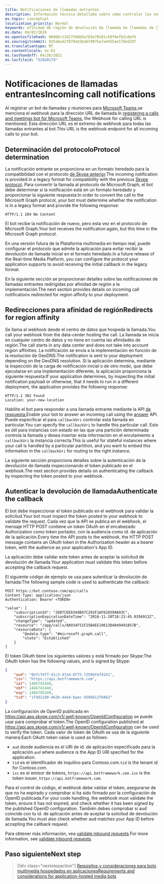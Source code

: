 ```yaml
---
title: Notificaciones de llamadas entrantes
description: Información técnica detallada sobre cómo controlar las notificaciones de llamadas entrantes
ms.topic: conceptual
localization_priority: Normal
keywords: afinidad de región de devolución de llamada de llamadas de llamadas
ms.date: 04/02/2019
ms.openlocfilehash: 06068c13d27598b9a7b5e70181c69f9efb2c0afb
ms.sourcegitcommit: 825abed2f8784d2bab7407ba7a4455ae17bbd28f
ms.translationtype: MT
ms.contentlocale: es-ES
ms.lasthandoff: 04/26/2021
ms.locfileid: "52020179"
---
```

# <a name="incoming-call-notifications"></a><span data-ttu-id="46c90-104">Notificaciones de llamadas entrantes</span><span class="sxs-lookup"><span data-stu-id="46c90-104">Incoming call notifications</span></span>

<span data-ttu-id="46c90-105">Al registrar un bot de llamadas y reuniones para [Microsoft Teams,](./registering-calling-bot.md#create-new-bot-or-add-calling-capabilities)se menciona el webhook para la dirección URL de llamada.</span><span class="sxs-lookup"><span data-stu-id="46c90-105">In [registering a calls and meetings bot for Microsoft Teams](./registering-calling-bot.md#create-new-bot-or-add-calling-capabilities), the Webhook for calling URL is mentioned.</span></span> <span data-ttu-id="46c90-106">Esta dirección URL es el extremo de webhook para todas las llamadas entrantes al bot.</span><span class="sxs-lookup"><span data-stu-id="46c90-106">This URL is the webhook endpoint for all incoming calls to your bot.</span></span>

## <a name="protocol-determination"></a><span data-ttu-id="46c90-107">Determinación del protocolo</span><span class="sxs-lookup"><span data-stu-id="46c90-107">Protocol determination</span></span>

<span data-ttu-id="46c90-108">La notificación entrante se proporciona en un formato heredado para la compatibilidad con el protocolo [de Skype anterior](/azure/bot-service/dotnet/bot-builder-dotnet-real-time-media-concepts?view=azure-bot-service-3.0&preserve-view=true).</span><span class="sxs-lookup"><span data-stu-id="46c90-108">The incoming notification is provided in a legacy format for compatibility with the previous [Skype protocol](/azure/bot-service/dotnet/bot-builder-dotnet-real-time-media-concepts?view=azure-bot-service-3.0&preserve-view=true).</span></span> <span data-ttu-id="46c90-109">Para convertir la llamada al protocolo de Microsoft Graph, el bot debe determinar si la notificación está en un formato heredado y proporcionar la siguiente respuesta:</span><span class="sxs-lookup"><span data-stu-id="46c90-109">In order to convert the call to the Microsoft Graph protocol, your bot must determine whether the notification is in a legacy format and provide the following response:</span></span>

```http
HTTP/1.1 204 No Content
```

<span data-ttu-id="46c90-110">El bot recibe la notificación de nuevo, pero esta vez en el protocolo de Microsoft Graph.</span><span class="sxs-lookup"><span data-stu-id="46c90-110">Your bot receives the notification again, but this time in the Microsoft Graph protocol.</span></span>

<span data-ttu-id="46c90-111">En una versión futura de la Plataforma multimedia en tiempo real, puede configurar el protocolo que admite la aplicación para evitar recibir la devolución de llamada inicial en el formato heredado.</span><span class="sxs-lookup"><span data-stu-id="46c90-111">In a future release of the Real-time Media Platform, you can configure the protocol your application supports to avoid receiving the initial callback in the legacy format.</span></span>

<span data-ttu-id="46c90-112">En la siguiente sección se proporcionan detalles sobre las notificaciones de llamadas entrantes redirigidas por afinidad de región a la implementación.</span><span class="sxs-lookup"><span data-stu-id="46c90-112">The next section provides details on incoming call notifications redirected for region affinity to your deployment.</span></span>

## <a name="redirects-for-region-affinity"></a><span data-ttu-id="46c90-113">Redirecciones para afinidad de región</span><span class="sxs-lookup"><span data-stu-id="46c90-113">Redirects for region affinity</span></span>

<span data-ttu-id="46c90-114">Se llama al webhook desde el centro de datos que hospeda la llamada.</span><span class="sxs-lookup"><span data-stu-id="46c90-114">You call your webhook from the data-center hosting the call.</span></span> <span data-ttu-id="46c90-115">La llamada se inicia en cualquier centro de datos y no tiene en cuenta las afinidades de región.</span><span class="sxs-lookup"><span data-stu-id="46c90-115">The call starts in any data center and does not take into account region affinities.</span></span> <span data-ttu-id="46c90-116">La notificación se envía a la implementación en función de la resolución de GeoDNS.</span><span class="sxs-lookup"><span data-stu-id="46c90-116">The notification is sent to your deployment depending on the GeoDNS resolution.</span></span> <span data-ttu-id="46c90-117">Si la aplicación determina, mediante la inspección de la carga de notificación inicial o de otro modo, que debe ejecutarse en una implementación diferente, la aplicación proporciona la siguiente respuesta:</span><span class="sxs-lookup"><span data-stu-id="46c90-117">If your application determines, by inspecting the initial notification payload or otherwise, that it needs to run in a different deployment, the application provides the following response:</span></span>

```http
HTTP/1.1 302 Found
Location: your-new-location
```

<span data-ttu-id="46c90-118">Habilite el bot para responder a una llamada entrante mediante la API [de respuesta.](https://developer.microsoft.com/graph/docs/api-reference/beta/api/call_answer)</span><span class="sxs-lookup"><span data-stu-id="46c90-118">Enable your bot to answer an incoming call using the [answer](https://developer.microsoft.com/graph/docs/api-reference/beta/api/call_answer) API.</span></span> <span data-ttu-id="46c90-119">Puede especificar el para `callbackUri` controlar esta llamada en particular.</span><span class="sxs-lookup"><span data-stu-id="46c90-119">You can specify the `callbackUri` to handle this particular call.</span></span> <span data-ttu-id="46c90-120">Esto es útil para instancias con estado en las que una partición determinada controla la llamada y desea insertar esta información en el enrutamiento a `callbackUri` la instancia correcta.</span><span class="sxs-lookup"><span data-stu-id="46c90-120">This is useful for stateful instances where your call is handled by a particular partition, and you want to embed this information in the `callbackUri` for routing to the right instance.</span></span>

<span data-ttu-id="46c90-121">La siguiente sección proporciona detalles sobre la autenticación de la devolución de llamada inspeccionando el token publicado en el webhook.</span><span class="sxs-lookup"><span data-stu-id="46c90-121">The next section provides details on authenticating the callback by inspecting the token posted to your webhook.</span></span>

## <a name="authenticate-the-callback"></a><span data-ttu-id="46c90-122">Autenticar la devolución de llamada</span><span class="sxs-lookup"><span data-stu-id="46c90-122">Authenticate the callback</span></span>

<span data-ttu-id="46c90-123">El bot debe inspeccionar el token publicado en el webhook para validar la solicitud.</span><span class="sxs-lookup"><span data-stu-id="46c90-123">Your bot must inspect the token posted to your webhook to validate the request.</span></span> <span data-ttu-id="46c90-124">Cada vez que la API se publica en el webhook, el mensaje HTTP POST contiene un token OAuth en el encabezado Authorization como token portador, con la audiencia como id. de aplicación de la aplicación.</span><span class="sxs-lookup"><span data-stu-id="46c90-124">Every time the API posts to the webhook, the HTTP POST message contains an OAuth token in the Authorization header as a bearer token, with the audience as your application's App ID.</span></span>

<span data-ttu-id="46c90-125">La aplicación debe validar este token antes de aceptar la solicitud de devolución de llamada.</span><span class="sxs-lookup"><span data-stu-id="46c90-125">Your application must validate this token before accepting the callback request.</span></span>

<span data-ttu-id="46c90-126">El siguiente código de ejemplo se usa para autenticar la devolución de llamada:</span><span class="sxs-lookup"><span data-stu-id="46c90-126">The following sample code is used to authenticate the callback:</span></span>

```http
POST https://bot.contoso.com/api/calls
Content-Type: application/json
Authentication: Bearer <TOKEN>

"value": [
    "subscriptionId": "2887CEE8344B47C291F1AF628599A93C",
    "subscriptionExpirationDateTime": "2016-11-20T18:23:45.9356913Z",
    "changeType": "updated",
    "resource": "/app/calls/8A934F51F25B4EE19613D4049491857B",
    "resourceData": {
        "@odata.type": "#microsoft.graph.call",
        "state": "Established"
    }
]
```

<span data-ttu-id="46c90-127">El token OAuth tiene los siguientes valores y está firmado por Skype:</span><span class="sxs-lookup"><span data-stu-id="46c90-127">The OAuth token has the following values, and is signed by Skype:</span></span>

```json
{
    "aud": "0efc74f7-41c3-47a4-8775-7259bfef4241",
    "iss": "https://api.botframework.com",
    "iat": 1466741440,
    "nbf": 1466741440,
    "exp": 1466745340,
    "tid": "1fdd12d0-4620-44ed-baec-459b611f84b2"
}
```

<span data-ttu-id="46c90-128">La configuración de OpenID publicada en <https://api.aps.skype.com/v1/.well-known/OpenIdConfiguration> se puede usar para comprobar el token.</span><span class="sxs-lookup"><span data-stu-id="46c90-128">The OpenID configuration published at <https://api.aps.skype.com/v1/.well-known/OpenIdConfiguration> can be used to verify the token.</span></span> <span data-ttu-id="46c90-129">Cada valor de token de OAuth se usa de la siguiente manera:</span><span class="sxs-lookup"><span data-stu-id="46c90-129">Each OAuth token value is used as follows:</span></span>

* <span data-ttu-id="46c90-130">`aud` donde audiencia es el URI de id. de aplicación especificado para la aplicación.</span><span class="sxs-lookup"><span data-stu-id="46c90-130">`aud` where audience is the App ID URI specified for the application.</span></span>
* <span data-ttu-id="46c90-131">`tid` es el identificador de inquilino para Contoso.com.</span><span class="sxs-lookup"><span data-stu-id="46c90-131">`tid` is the tenant id for Contoso.com.</span></span>
* <span data-ttu-id="46c90-132">`iss` es el emisor de tokens, `https://api.botframework.com` .</span><span class="sxs-lookup"><span data-stu-id="46c90-132">`iss` is the token issuer, `https://api.botframework.com`.</span></span>

<span data-ttu-id="46c90-133">Para el control de código, el webhook debe validar el token, asegurarse de que no ha expirado y comprobar si ha sido firmado por la configuración de OpenID publicada.</span><span class="sxs-lookup"><span data-stu-id="46c90-133">For your code handling, the webhook must validate the token, ensure it has not expired, and check whether it has been signed by the published OpenID configuration.</span></span> <span data-ttu-id="46c90-134">También debes comprobar si aud coincide con tu id. de aplicación antes de aceptar la solicitud de devolución de llamada.</span><span class="sxs-lookup"><span data-stu-id="46c90-134">You must also check whether aud matches your App ID before accepting the callback request.</span></span>

<span data-ttu-id="46c90-135">Para obtener más información, vea [validate inbound requests](https://github.com/microsoftgraph/microsoft-graph-comms-samples/blob/master/Samples/Common/Sample.Common/Authentication/AuthenticationProvider.cs).</span><span class="sxs-lookup"><span data-stu-id="46c90-135">For more information, see [validate inbound requests](https://github.com/microsoftgraph/microsoft-graph-comms-samples/blob/master/Samples/Common/Sample.Common/Authentication/AuthenticationProvider.cs).</span></span>

## <a name="next-step"></a><span data-ttu-id="46c90-136">Paso siguiente</span><span class="sxs-lookup"><span data-stu-id="46c90-136">Next step</span></span>

> [!div class="nextstepaction"]
> [<span data-ttu-id="46c90-137">Requisitos y consideraciones para bots multimedia hospedados en aplicaciones</span><span class="sxs-lookup"><span data-stu-id="46c90-137">Requirements and considerations for application-hosted media bots</span></span>](~/bots/calls-and-meetings/requirements-considerations-application-hosted-media-bots.md)
